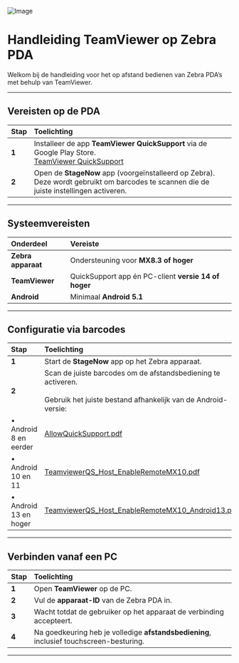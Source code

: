 ![Image](https://github.com/user-attachments/assets/b7a9c418-1a1d-40b8-ba68-3f7464bc63c9)

# Handleiding TeamViewer op Zebra PDA

Welkom bij de handleiding voor het op afstand bedienen van Zebra PDA’s met behulp van TeamViewer.

---

## Vereisten op de PDA

| Stap | Toelichting |
|:--|:--|
| **1** | Installeer de app **TeamViewer QuickSupport** via de Google Play Store. <br>[TeamViewer QuickSupport](https://play.google.com/store/apps/details?id=com.teamviewer.quicksupport.market) |
| **2** | Open de **StageNow** app (voorgeïnstalleerd op Zebra). Deze wordt gebruikt om barcodes te scannen die de juiste instellingen activeren. |

---

## Systeemvereisten

| Onderdeel | Vereiste |
|:--|:--|
| **Zebra apparaat** | Ondersteuning voor **MX8.3 of hoger** |
| **TeamViewer** | QuickSupport app én PC-client **versie 14 of hoger** |
| **Android** | Minimaal **Android 5.1** |

---

## Configuratie via barcodes

| Stap | Toelichting |
|:--|:--|
| **1** | Start de **StageNow** app op het Zebra apparaat. |
| **2** | Scan de juiste barcodes om de afstandsbediening te activeren. <br><br>Gebruik het juiste bestand afhankelijk van de Android-versie: |
| • Android 8 en eerder | [AllowQuickSupport.pdf](https://github.com/user-attachments/files/20550542/AllowQuickSupport.pdf) |
| • Android 10 en 11 | [TeamviewerQS_Host_EnableRemoteMX10.pdf](https://github.com/user-attachments/files/20550579/TeamviewerQS_Host_EnableRemoteMX10.pdf) |
| • Android 13 en hoger | [TeamviewerQS_Host_EnableRemoteMX10_Android13.pdf](https://github.com/user-attachments/files/20550580/TeamviewerQS_Host_EnableRemoteMX10_Android13.pdf) |

---

## Verbinden vanaf een PC

| Stap | Toelichting |
|:--|:--|
| **1** | Open **TeamViewer** op de PC. |
| **2** | Vul de **apparaat-ID** van de Zebra PDA in. |
| **3** | Wacht totdat de gebruiker op het apparaat de verbinding accepteert. |
| **4** | Na goedkeuring heb je volledige **afstandsbediening**, inclusief touchscreen-besturing. |

---
